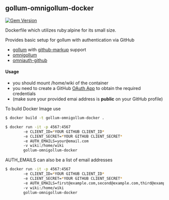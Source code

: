 
## gollum-omnigollum-docker

[![Gem Version](https://badge.fury.io/rb/gollum.svg)](http://badge.fury.io/rb/gollum)

Dockerfile which utilizes ruby:alpine for its small size.

Provides basic setup for gollum with authentication via GitHub
- [gollum](https://github.com/gollum/gollum) with [github-markup](https://rubygems.org/gems/github-markup/versions/3.0.4) support
- [omnigollum](https://github.com/arr2036/omnigollum)
- [omniauth-github](https://github.com/omniauth/omniauth-github)
  
#### Usage
- you should mount /home/wiki of the container 
- you need to create a GitHub [OAuth App](https://github.com/settings/developers) to obtain the required credentials
- (make sure your provided emai address is **public** on your GitHub profile)

To build Docker Image use
```bash
$ docker build -t gollum-omnigollum-docker .
```

```bash
$ docker run -it -p 4567:4567
        -e CLIENT_ID=*YOUR GITHUB CLIENT_ID*
        -e CLIENT_SECRET=*YOUR GITHUB CLIENT_SECRET*
        -e AUTH_EMAILS=your@email.com
        -v wiki:/home/wiki 
        gollum-omnigollum-docker
```
AUTH_EMAILS can also be a list of email addresses

```bash
$ docker run -it -p 4567:4567
        -e CLIENT_ID=*YOUR GITHUB CLIENT_ID*
        -e CLIENT_SECRET=*YOUR GITHUB CLIENT_SECRET*
        -e AUTH_EMAILS=first@example.com,second@example.com,third@example.com
        -v wiki:/home/wiki 
        gollum-omnigollum-docker
```